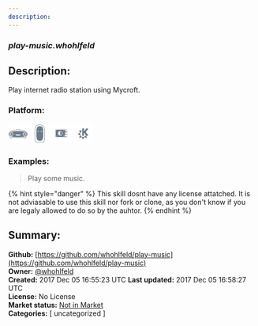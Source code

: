 ```yaml
---
description: 
---
```


### _play-music.whohlfeld_  
## Description:  
Play internet radio station using Mycroft.  
  
  
### Platform:  
 ![Mark I](../.gitbook/assets/mark-1-icon.png)  ![Mark II](../.gitbook/assets/mark-2-icon.png)  ![Picroft](../.gitbook/assets/picroft-icon.png)  ![plasmoid](../.gitbook/assets/kde.png)   
### Examples:  
> Play some music.  
  
{% hint style="danger" %}
This skill dosnt have any license attatched. It is not adviasable to use this skill nor fork or clone, as you don't know if you are legaly allowed to do so by the auhtor.
{% endhint %}
  
## Summary:  
**Github:** [https://github.com/whohlfeld/play-music](https://github.com/whohlfeld/play-music)  
**Owner:** [@whohlfeld](https://github.com/whohlfeld)  
**Created:** 2017 Dec 05 16:55:23 UTC  **Last updated:** 2017 Dec 05 16:58:27 UTC  
**License:** No License  
**Market status:** [Not in Market](https://market.mycroft.ai/skill/)  
**Categories:** [ uncategorized ]   
